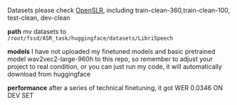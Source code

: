 Datasets please check [OpenSLR](https://www.openslr.org/12/), including train-clean-360,train-clean-100, test-clean, dev-clean

**path** mv datasets to ```/root/fssd/ASR_task/huggingface/datasets/LibriSpeech```

**models** I have not uploaded my finetuned models and basic pretrained model wav2vec2-large-960h to this repo, so remember to adjust your project to real condition, or you can just run my code, it will automatically download from huggingface

**performance** after a series of technical finetuning, it got WER 0.0346 ON DEV SET
